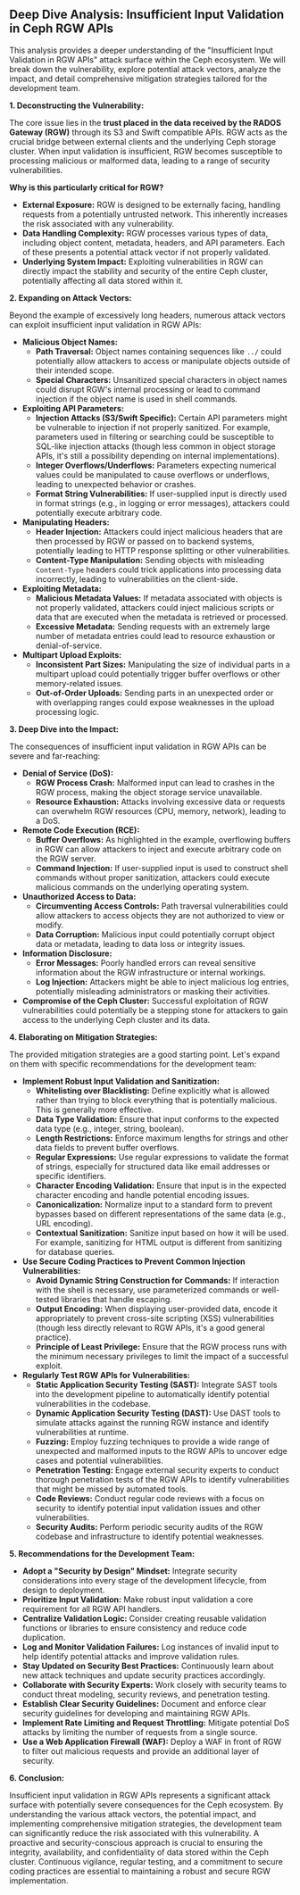 ## Deep Dive Analysis: Insufficient Input Validation in Ceph RGW APIs

This analysis provides a deeper understanding of the "Insufficient Input Validation in RGW APIs" attack surface within the Ceph ecosystem. We will break down the vulnerability, explore potential attack vectors, analyze the impact, and detail comprehensive mitigation strategies tailored for the development team.

**1. Deconstructing the Vulnerability:**

The core issue lies in the **trust placed in the data received by the RADOS Gateway (RGW)** through its S3 and Swift compatible APIs. RGW acts as the crucial bridge between external clients and the underlying Ceph storage cluster. When input validation is insufficient, RGW becomes susceptible to processing malicious or malformed data, leading to a range of security vulnerabilities.

**Why is this particularly critical for RGW?**

* **External Exposure:** RGW is designed to be externally facing, handling requests from a potentially untrusted network. This inherently increases the risk associated with any vulnerability.
* **Data Handling Complexity:** RGW processes various types of data, including object content, metadata, headers, and API parameters. Each of these presents a potential attack vector if not properly validated.
* **Underlying System Impact:** Exploiting vulnerabilities in RGW can directly impact the stability and security of the entire Ceph cluster, potentially affecting all data stored within it.

**2. Expanding on Attack Vectors:**

Beyond the example of excessively long headers, numerous attack vectors can exploit insufficient input validation in RGW APIs:

* **Malicious Object Names:**
    * **Path Traversal:**  Object names containing sequences like `../` could potentially allow attackers to access or manipulate objects outside of their intended scope.
    * **Special Characters:**  Unsanitized special characters in object names could disrupt RGW's internal processing or lead to command injection if the object name is used in shell commands.
* **Exploiting API Parameters:**
    * **Injection Attacks (S3/Swift Specific):**  Certain API parameters might be vulnerable to injection if not properly sanitized. For example, parameters used in filtering or searching could be susceptible to SQL-like injection attacks (though less common in object storage APIs, it's still a possibility depending on internal implementations).
    * **Integer Overflows/Underflows:**  Parameters expecting numerical values could be manipulated to cause overflows or underflows, leading to unexpected behavior or crashes.
    * **Format String Vulnerabilities:**  If user-supplied input is directly used in format strings (e.g., in logging or error messages), attackers could potentially execute arbitrary code.
* **Manipulating Headers:**
    * **Header Injection:**  Attackers could inject malicious headers that are then processed by RGW or passed on to backend systems, potentially leading to HTTP response splitting or other vulnerabilities.
    * **Content-Type Manipulation:**  Sending objects with misleading `Content-Type` headers could trick applications into processing data incorrectly, leading to vulnerabilities on the client-side.
* **Exploiting Metadata:**
    * **Malicious Metadata Values:**  If metadata associated with objects is not properly validated, attackers could inject malicious scripts or data that are executed when the metadata is retrieved or processed.
    * **Excessive Metadata:**  Sending requests with an extremely large number of metadata entries could lead to resource exhaustion or denial-of-service.
* **Multipart Upload Exploits:**
    * **Inconsistent Part Sizes:**  Manipulating the size of individual parts in a multipart upload could potentially trigger buffer overflows or other memory-related issues.
    * **Out-of-Order Uploads:**  Sending parts in an unexpected order or with overlapping ranges could expose weaknesses in the upload processing logic.

**3. Deep Dive into the Impact:**

The consequences of insufficient input validation in RGW APIs can be severe and far-reaching:

* **Denial of Service (DoS):**
    * **RGW Process Crash:** Malformed input can lead to crashes in the RGW process, making the object storage service unavailable.
    * **Resource Exhaustion:**  Attacks involving excessive data or requests can overwhelm RGW resources (CPU, memory, network), leading to a DoS.
* **Remote Code Execution (RCE):**
    * **Buffer Overflows:** As highlighted in the example, overflowing buffers in RGW can allow attackers to inject and execute arbitrary code on the RGW server.
    * **Command Injection:** If user-supplied input is used to construct shell commands without proper sanitization, attackers could execute malicious commands on the underlying operating system.
* **Unauthorized Access to Data:**
    * **Circumventing Access Controls:**  Path traversal vulnerabilities could allow attackers to access objects they are not authorized to view or modify.
    * **Data Corruption:**  Malicious input could potentially corrupt object data or metadata, leading to data loss or integrity issues.
* **Information Disclosure:**
    * **Error Messages:**  Poorly handled errors can reveal sensitive information about the RGW infrastructure or internal workings.
    * **Log Injection:**  Attackers might be able to inject malicious log entries, potentially misleading administrators or masking their activities.
* **Compromise of the Ceph Cluster:**  Successful exploitation of RGW vulnerabilities could potentially be a stepping stone for attackers to gain access to the underlying Ceph cluster and its data.

**4. Elaborating on Mitigation Strategies:**

The provided mitigation strategies are a good starting point. Let's expand on them with specific recommendations for the development team:

* **Implement Robust Input Validation and Sanitization:**
    * **Whitelisting over Blacklisting:**  Define explicitly what is allowed rather than trying to block everything that is potentially malicious. This is generally more effective.
    * **Data Type Validation:**  Ensure that input conforms to the expected data type (e.g., integer, string, boolean).
    * **Length Restrictions:**  Enforce maximum lengths for strings and other data fields to prevent buffer overflows.
    * **Regular Expressions:**  Use regular expressions to validate the format of strings, especially for structured data like email addresses or specific identifiers.
    * **Character Encoding Validation:**  Ensure that input is in the expected character encoding and handle potential encoding issues.
    * **Canonicalization:**  Normalize input to a standard form to prevent bypasses based on different representations of the same data (e.g., URL encoding).
    * **Contextual Sanitization:**  Sanitize input based on how it will be used. For example, sanitizing for HTML output is different from sanitizing for database queries.
* **Use Secure Coding Practices to Prevent Common Injection Vulnerabilities:**
    * **Avoid Dynamic String Construction for Commands:**  If interaction with the shell is necessary, use parameterized commands or well-tested libraries that handle escaping.
    * **Output Encoding:**  When displaying user-provided data, encode it appropriately to prevent cross-site scripting (XSS) vulnerabilities (though less directly relevant to RGW APIs, it's a good general practice).
    * **Principle of Least Privilege:**  Ensure that the RGW process runs with the minimum necessary privileges to limit the impact of a successful exploit.
* **Regularly Test RGW APIs for Vulnerabilities:**
    * **Static Application Security Testing (SAST):** Integrate SAST tools into the development pipeline to automatically identify potential vulnerabilities in the codebase.
    * **Dynamic Application Security Testing (DAST):** Use DAST tools to simulate attacks against the running RGW instance and identify vulnerabilities at runtime.
    * **Fuzzing:**  Employ fuzzing techniques to provide a wide range of unexpected and malformed inputs to the RGW APIs to uncover edge cases and potential vulnerabilities.
    * **Penetration Testing:**  Engage external security experts to conduct thorough penetration tests of the RGW APIs to identify vulnerabilities that might be missed by automated tools.
    * **Code Reviews:**  Conduct regular code reviews with a focus on security to identify potential input validation issues and other vulnerabilities.
    * **Security Audits:**  Perform periodic security audits of the RGW codebase and infrastructure to identify potential weaknesses.

**5. Recommendations for the Development Team:**

* **Adopt a "Security by Design" Mindset:**  Integrate security considerations into every stage of the development lifecycle, from design to deployment.
* **Prioritize Input Validation:**  Make robust input validation a core requirement for all RGW API handlers.
* **Centralize Validation Logic:**  Consider creating reusable validation functions or libraries to ensure consistency and reduce code duplication.
* **Log and Monitor Validation Failures:**  Log instances of invalid input to help identify potential attacks and improve validation rules.
* **Stay Updated on Security Best Practices:**  Continuously learn about new attack techniques and update security practices accordingly.
* **Collaborate with Security Experts:**  Work closely with security teams to conduct threat modeling, security reviews, and penetration testing.
* **Establish Clear Security Guidelines:**  Document and enforce clear security guidelines for developing and maintaining RGW APIs.
* **Implement Rate Limiting and Request Throttling:**  Mitigate potential DoS attacks by limiting the number of requests from a single source.
* **Use a Web Application Firewall (WAF):**  Deploy a WAF in front of RGW to filter out malicious requests and provide an additional layer of security.

**6. Conclusion:**

Insufficient input validation in RGW APIs represents a significant attack surface with potentially severe consequences for the Ceph ecosystem. By understanding the various attack vectors, the potential impact, and implementing comprehensive mitigation strategies, the development team can significantly reduce the risk associated with this vulnerability. A proactive and security-conscious approach is crucial to ensuring the integrity, availability, and confidentiality of data stored within the Ceph cluster. Continuous vigilance, regular testing, and a commitment to secure coding practices are essential to maintaining a robust and secure RGW implementation.
